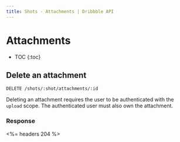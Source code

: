```yaml
---
title: Shots - Attachments | Dribbble API
---
```


# Attachments

* TOC
{:toc}

## Delete an attachment

    DELETE /shots/:shot/attachments/:id

Deleting an attachment requires the user to be authenticated with the `upload`
scope.  The authenticated user must also own the attachment.

### Response

<%= headers 204 %>
